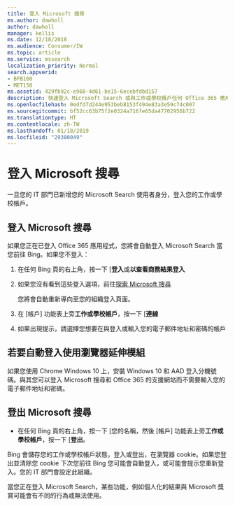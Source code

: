 ```yaml
---
title: 登入 Microsoft 搜尋
ms.author: dawholl
author: dawholl
manager: kellis
ms.date: 12/18/2018
ms.audience: Consumer/IW
ms.topic: article
ms.service: mssearch
localization_priority: Normal
search.appverid:
- BFB160
- MET150
ms.assetid: 429fb92c-e968-4d61-be15-6ecebfdbd157
description: 快速登入 Microsoft Search 或與工作或學校帳戶任何 Office 365 應用程式
ms.openlocfilehash: 0edfd7d244e953beb8153f494e83a3e59c74c007
ms.sourcegitcommit: bf52cc63b75f2e0324a716fe65da47702956b722
ms.translationtype: HT
ms.contentlocale: zh-TW
ms.lasthandoff: 01/18/2019
ms.locfileid: "29380049"
---
```

# <a name="sign-in-to-microsoft-search"></a>登入 Microsoft 搜尋

一旦您的 IT 部門已新增您的 Microsoft Search 使用者身分，登入您的工作或學校帳戶。
  
## <a name="sign-in-to-microsoft-search"></a>登入 Microsoft 搜尋

如果您正在已登入 Office 365 應用程式，您將會自動登入 Microsoft Search 當您前往 Bing。如果您不登入：
  
1. 在任何 Bing 頁的右上角，按一下 [**登入**或**以查看商務結果登入**
    
2. 如果您沒有看到這些登入選項，前往[探索 Microsoft 搜尋](https://www.bing.com/business/explore)
    
    您將會自動重新導向至您的組織登入頁面。
    
3. 在 [帳戶] 功能表上旁**工作或學校帳戶**，按一下 [**連線**
    
4. 如果出現提示，請選擇您想要在與登入或輸入您的電子郵件地址和密碼的帳戶
    
## <a name="use-a-browser-extension-to-sign-in-automatically"></a>若要自動登入使用瀏覽器延伸模組

如果您使用 Chrome Windows 10 上，安裝 Windows 10 和 AAD 登入分機號碼。與其您可以登入 Microsoft 搜尋和 Office 365 的支援網站而不需要輸入您的電子郵件地址和密碼。
  
## <a name="sign-out-of-microsoft-search"></a>登出 Microsoft 搜尋

- 在任何 Bing 頁的右上角，按一下 [您的名稱，然後 [帳戶] 功能表上旁**工作或學校帳戶**，按一下 [**登出**。
    
Bing 會儲存您的工作或學校帳戶狀態，登入或登出，在瀏覽器 cookie。如果您登出並清除您 cookie 下次您前往 Bing 您可能會自動登入，或可能會提示您重新登入。您的 IT 部門會設定此組織。
  
當您正在登入 Microsoft Search，某些功能，例如個人化的結果與 Microsoft 獎賞可能會有不同的行為或無法使用。

  

